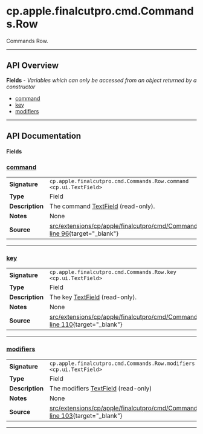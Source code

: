 # cp.apple.finalcutpro.cmd.Commands.Row

Commands Row.

---

## API Overview
**Fields** - _Variables which can only be accessed from an object returned by a constructor_
 * [command](#command)
 * [key](#key)
 * [modifiers](#modifiers)


---

## API Documentation

#### Fields


### [command](#command)

|                                             |                                                                                     |
| --------------------------------------------|-------------------------------------------------------------------------------------|
| **Signature**                               | `cp.apple.finalcutpro.cmd.Commands.Row.command <cp.ui.TextField>`                                                                    |
| **Type**                                    | Field                                                                     |
| **Description**                             | The command [TextField](cp.ui.TextField.md) (read-only).                                                                     |
| **Notes**                                   | None |
| **Source**                                  | [src/extensions/cp/apple/finalcutpro/cmd/Commands.lua line 96](https://github.com/CommandPost/CommandPost/blob/develop/src/extensions/cp/apple/finalcutpro/cmd/Commands.lua#L96){target="_blank"} |

---


### [key](#key)

|                                             |                                                                                     |
| --------------------------------------------|-------------------------------------------------------------------------------------|
| **Signature**                               | `cp.apple.finalcutpro.cmd.Commands.Row.key <cp.ui.TextField>`                                                                    |
| **Type**                                    | Field                                                                     |
| **Description**                             | The key [TextField](cp.ui.TextField.md) (read-only).                                                                     |
| **Notes**                                   | None |
| **Source**                                  | [src/extensions/cp/apple/finalcutpro/cmd/Commands.lua line 110](https://github.com/CommandPost/CommandPost/blob/develop/src/extensions/cp/apple/finalcutpro/cmd/Commands.lua#L110){target="_blank"} |

---


### [modifiers](#modifiers)

|                                             |                                                                                     |
| --------------------------------------------|-------------------------------------------------------------------------------------|
| **Signature**                               | `cp.apple.finalcutpro.cmd.Commands.Row.modifiers <cp.ui.TextField>`                                                                    |
| **Type**                                    | Field                                                                     |
| **Description**                             | The modifiers [TextField](cp.ui.TextField.md) (read-only)                                                                     |
| **Notes**                                   | None |
| **Source**                                  | [src/extensions/cp/apple/finalcutpro/cmd/Commands.lua line 103](https://github.com/CommandPost/CommandPost/blob/develop/src/extensions/cp/apple/finalcutpro/cmd/Commands.lua#L103){target="_blank"} |

---

